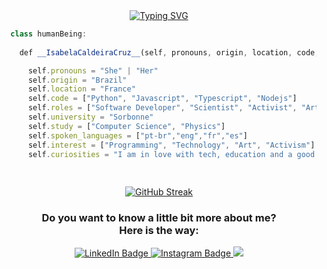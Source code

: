 <div id="header" align="center">
<a href="https://git.io/typing-svg"><img src="https://readme-typing-svg.demolab.com?font=Fira+Code&weight=500&pause=1000&color=F8A255&width=435&lines=Hey%2C+you!!+Bring+your+coffe+and;Let's+talk+%3C+code+%3E+%3D+%7B+" alt="Typing SVG" /></a>
</div>

```javascript
  class humanBeing:  
    
    def __IsabelaCaldeiraCruz__(self, pronouns, origin, location, code, roles, work_place, spoken_languages, interest, curiosities):

      self.pronouns = "She" | "Her"
      self.origin = "Brazil"
      self.location = "France"
      self.code = ["Python", "Javascript", "Typescript", "Nodejs"]
      self.roles = ["Software Developer", "Scientist", "Activist", "Artist"]
      self.university = "Sorbonne"
      self.study = ["Computer Science", "Physics"]
      self.spoken_languages = ["pt-br","eng","fr","es"]
      self.interest = ["Programming", "Technology", "Art", "Activism"]
      self.curiosities = "I am in love with tech, education and a good cup of coffee"
      
   

```

<div align='center'>

[![GitHub Streak](https://github-readme-streak-stats.herokuapp.com?user=IsabelaCaldeira&theme=react&hide_border=true)](https://git.io/streak-stats)
</div>

<div id="badges" align="center">
  <h3>Do you want to know a little bit more about me?</br>
  Here is the way: </h3> 
  <a  target="_blank" href="https://www.linkedin.com/in/developerisa/">
    <img src="https://img.shields.io/badge/LinkedIn-blue?style=for-the-badge&logo=linkedin&logoColor=white" alt="LinkedIn Badge"/>
  </a>
  <a  target="_blank" href="https://www.instagram.com/belacruz.zip/">
    <img src="https://img.shields.io/badge/Instagram-E4405F?style=for-the-badge&logo=instagram&logoColor=white" alt="Instagram Badge"/>
  </a>
  <a target="_blank" href="mailto:isabela.ribeiro@outlook.com"><img src="https://img.shields.io/badge/-Gmail-%23333?style=for-the-badge&logo=gmail&logoColor=white" target="_blank"></a>
</div>

